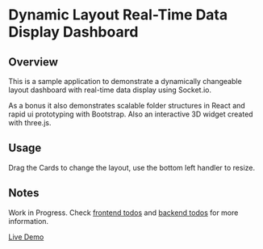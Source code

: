 # Dynamic Layout Real-Time Data Display Dashboard

## Overview
This is a sample application to demonstrate a dynamically changeable layout dashboard with real-time data display using Socket.io.

As a bonus it also demonstrates scalable folder structures in React and rapid ui prototyping with Bootstrap. Also an interactive 3D widget created with three.js.

## Usage
Drag the Cards to change the layout, use the bottom left handler to resize.

## Notes
Work in Progress. Check [frontend todos](./client/TODOS.md) and [backend todos](./server/TODOS.md) for more information.

[Live Demo](https://react-configurable-layout.vercel.app/)


